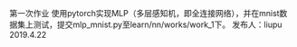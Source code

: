 ﻿第一次作业
使用pytorch实现MLP（多层感知机，即全连接网络），并在mnist数据集上测试，提交mlp_mnist.py至learn/nn/works/work_1下。
发布人：liupu
2019.4.22
